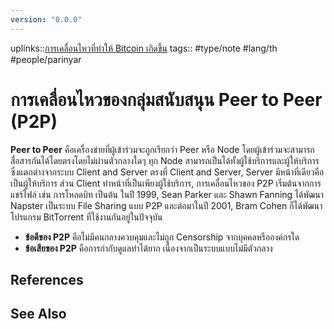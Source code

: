 ```yaml
---
version: "0.0.0"
---
```

uplinks::[การเคลื่อนไหวที่ทำให้ Bitcoin เกิดขึ้น](./การเคลื่อนไหวที่ทำให้%20Bitcoi%20เกิดขึ้น.md)
tags:: #type/note #lang/th #people/parinyar 
# การเคลื่อนไหวของกลุ่มสนับสนุน Peer to Peer (P2P)
**Peer to Peer** คือเครื่องข่ายที่ผู้เข้าร่วมจะถูกเรียกว่า Peer หรือ Node โดยผู้เข้าร่วมจะสามารถสื่อสารกันได้โดยตรงโดยไม่ผ่านตัวกลางใดๆ ทุก Node สามารถเป็นได้ทั้งผู้ใช้บริการและผู้ให้บริการ ซึ่งแตกต่างจากระบบ Client and Server ตรงที่ Client and Server, Server มีหน้าที่เดียวคือเป็นผู้ให้บริการ ส่วน Client ทำหน้าที่เป็นเพียงผู้ใช้บริการ, การเคลื่อนไหวของ P2P เริ่มต้นจากการแชร์ไฟล์ เช่น การโหลดบิท เป็นต้น ในปี 1999, Sean Parker และ Shawn Fanning ได้พัฒนา Napster เป็นระบบ File Sharing แบบ P2P และต่อมาในปี 2001, Bram Cohen ก็ได้พัฒนาโปรแกรม BitTorrent ที่ใช้งานกันอยู่ในปัจจุบัน
- **ข้อดีของ P2P** คือไม่มีคนกลางควบคุมและไม่ถูก Censorship จากบุคคลหรือองค์กรใด
- **ข้อเสียของ P2P** คือการกำกับดูแลทำได้ยาก เนื่องจากเป็นระบบแบบไม่มีตัวกลาง

## References

## See Also
